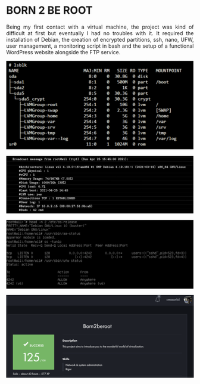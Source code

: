 </p>
<h1>BORN 2 BE ROOT</h1>
<p align="justify">Being my first contact with a virtual machine, the project was kind of difficult at first but eventually I had no troubles with it. It required the installation of Debian, the creation of encrypted partitions, ssh, nano, UFW, user management, a monitoring script in bash and the setup of a functional WordPress website alongside the FTP service.</p>
<p align="center">
  <img src="https://github.com/RepositoryEnjoyer/born2beroot/blob/master/Partitions.png">
</p>
<p align="center">
  <img src="https://github.com/RepositoryEnjoyer/born2beroot/blob/master/Script.png">
</p>
<p align="center">
  <img src="https://github.com/RepositoryEnjoyer/born2beroot/blob/master/Status.png">
</p>
<p align="center">
  <img src="https://github.com/RepositoryEnjoyer/born2beroot/blob/master/B2BR.png">
</p>
